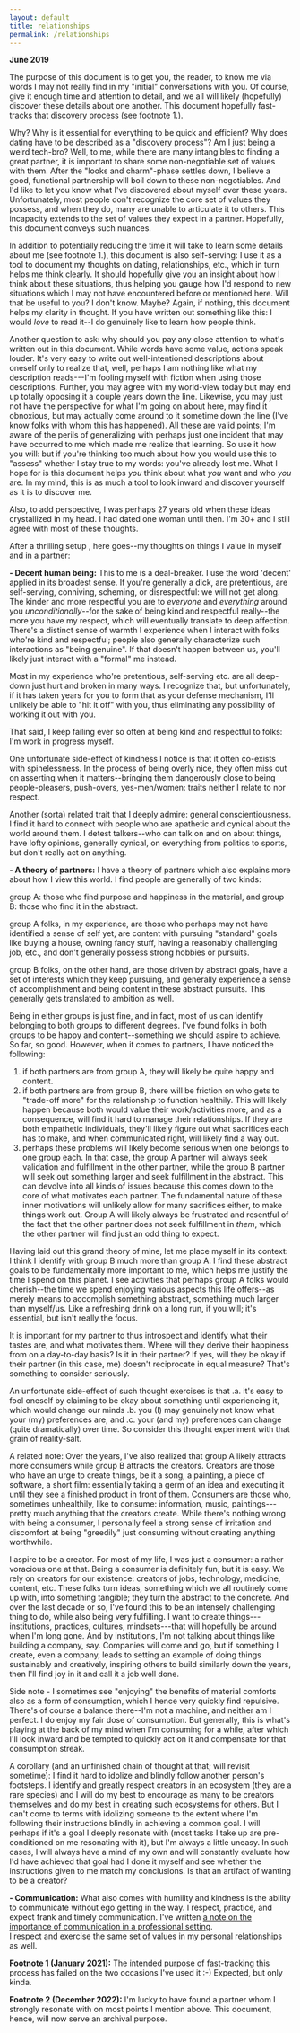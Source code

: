 ```yaml
---
layout: default
title: relationships
permalink: /relationships
---
```


**June 2019**

The purpose of this document is to get you, the reader, to know me via words I may not really find in my "initial" conversations with you. Of course, give it enough time and attention to detail, and we all will likely (hopefully) discover these details about one another. This document hopefully fast-tracks that discovery process (see footnote 1.).

Why? Why is it essential for everything to be quick and efficient? Why does dating have to be described as a "discovery process"? Am I just being a weird tech-bro?
Well, to me, while there are many intangibles to finding a great partner, it is important to share some non-negotiable set of values with them. After the "looks and charm"-phase settles down, I believe a good, functional partnership will boil down to these non-negotiables. And I'd like to let you know what I've discovered about myself over these years. 
Unfortunately, most people don't recognize the core set of values they possess, and when they do, many are unable to articulate it to others. This incapacity extends to the set of values they expect in a partner. Hopefully, this document conveys such nuances.

In addition to potentially reducing the time it will take to learn some details about me (see footnote 1.), this document is also self-serving: I use it as a tool to document my thoughts on dating, relationships, etc., which in turn helps me think clearly. It should hopefully give you an insight about how I think about these situations, thus helping you gauge how I'd respond to new situations which I may not have encountered before or mentioned here. Will that be useful to you? <shrugs shoulders> I don't know. Maybe? Again, if nothing, this document helps my clarity in thought.
If you have written out something like this: I would _love_ to read it--I do genuinely like to learn how people think.

Another question to ask: why should you pay any close attention to what's written out in this document. While words have some value, actions speak louder.
It's very easy to write out well-intentioned descriptions about oneself only to realize that, well, perhaps I am nothing like what my description reads---I'm fooling myself with fiction when using those descriptions.
Further, you may agree with my world-view today but may end up totally opposing it a couple years down the line. Likewise, you may just not have the perspective for what I'm going on about here, may find it obnoxious, but may actually come around to it sometime down the line (I've know folks with whom this has happened).
All these are valid points; I'm aware of the perils of generalizing with perhaps just one incident that may have occurred to me which made me realize that learning. So use it how you will: but if you're thinking too much about how you would use this to "assess" whether I stay true to my words: you've already lost me. What I hope for is this document helps *you* think about what *you* want and who *you* are. In my mind, this is as much a tool to look inward and discover yourself as it is to discover me.

Also, to add perspective, I was perhaps 27 years old when these ideas crystallized in my head. I had dated one woman until then. I'm 30+ and I still agree with most of these thoughts.
 
After a thrilling setup <wears his shades>, here goes--my thoughts on things I value in myself and in a partner:

**- Decent human being:** This to me is a deal-breaker. I use the word 'decent' applied in its broadest sense. If you're generally a dick, are pretentious, are self-serving, conniving, scheming, or disrespectful: we will not get along. The kinder and more respectful you are to _everyone_ and _everything_ around you _unconditionally_--for the sake of being kind and respectful really--the more you have my respect, which will eventually translate to deep affection. There's a distinct sense of warmth I experience when I interact with folks who're kind and respectful; people also generally characterize such interactions as "being genuine". If that doesn't happen between us, you'll likely just interact with a "formal" me instead.

Most in my experience who're pretentious, self-serving etc. are all deep-down just hurt and broken in many ways. I recognize that, but unfortunately, if it has taken years for you to form that as your defense mechanism, I'll unlikely be able to "hit it off" with you, thus eliminating any possibility of working it out with you.

That said, I keep failing ever so often at being kind and respectful to folks: I'm work in progress myself.

One unfortunate side-effect of kindness I notice is that it often co-exists with spinelessness. In the process of being overly nice, they often miss out on asserting when it matters--bringing them dangerously close to being people-pleasers, push-overs, yes-men/women: traits neither I relate to nor respect.
 
Another (sorta) related trait that I deeply admire: general conscientiousness. I find it hard to connect with people who are apathetic and cynical about the world around them. I detest talkers--who can talk on and on about things, have lofty opinions, generally cynical, on everything from politics to sports, but don't really act on anything.
 
**- A theory of partners:** I have a theory of partners which also explains more about how I view this world.
I find people are generally of two kinds: 

group A: those who find purpose and happiness in the material, and group B: those who find it in the abstract. 

group A folks, in my experience, are those who perhaps may not have identified a sense of self yet, are content with pursuing "standard" goals like buying a house, owning fancy stuff, having a reasonably challenging job, etc., and don't generally possess strong hobbies or pursuits.

group B folks, on the other hand, are those driven by abstract goals, have a set of interests which they keep pursuing, and generally experience a sense of accomplishment and being content in these abstract pursuits. This generally gets translated to ambition as well.


Being in either groups is just fine, and in fact, most of us can identify belonging to both groups to different degrees. I've found folks in both groups to be happy and content--something we should aspire to achieve.
So far, so good.
However, when it comes to partners, I have noticed the following:
1. if both partners are from group A, they will likely be quite happy and content.
2. if both partners are from group B, there will be friction on who gets to "trade-off more" for the relationship to function healthily. This will likely happen because both would value their work/activities more, and as a consequence, will find it hard to manage their relationships. If they are both empathetic individuals, they'll likely figure out what sacrifices each has to make, and when communicated right, will likely find a way out.
3. perhaps these problems will likely become serious when one belongs to one group each. In that case, the group A partner will always seek validation and fulfillment in the other partner, while the group B partner will seek out something larger and seek fulfillment in the abstract. 
This can devolve into all kinds of issues because this comes down to the core of what motivates each partner. The fundamental nature of these inner motivations will unlikely allow for many sacrifices either, to make things work out. Group A will likely always be frustrated and resentful of the fact that the other partner does not seek fulfillment in _them_, which the other partner will find just an odd thing to expect.

Having laid out this grand theory of mine, let me place myself in its context: I think I identify with group B much more than group A. I find these abstract goals to be fundamentally more important to me, which helps me justify the time I spend on this planet. I see activities that perhaps group A folks would cherish--the time we spend enjoying various aspects this life offers--as merely means to accomplish something abstract, something much larger than myself/us. Like a refreshing drink on a long run, if you will; it's essential, but isn't really the focus.

It is important for my partner to thus introspect and identify what their tastes are, and what motivates them.
Where will they derive their happiness from on a day-to-day basis? Is it in their partner? If yes, will they be okay if their partner (in this case, me) doesn't reciprocate in equal measure? That's something to consider seriously.

An unfortunate side-effect of such thought exercises is that .a. it's easy to fool oneself by claiming to be okay about something until experiencing it, which would change our minds .b. you (I) may genuinely not know what your (my) preferences are, and .c. your (and my) preferences can change (quite dramatically) over time. So consider this thought experiment with that grain of reality-salt.

A related note:
Over the years, I've also realized that group A likely attracts more consumers while group B attracts the creators.
Creators are those who have an urge to create things, be it a song, a painting, a piece of software, a short film: essentially taking a germ of an idea and executing it until they see a finished product in front of them.
Consumers are those who, sometimes unhealthily, like to consume: information, music, paintings---pretty much anything that the creators create. While there's nothing wrong with being a consumer, I personally feel a strong sense of irritation and discomfort at being "greedily" just consuming without creating anything worthwhile.
 
I aspire to be a creator. For most of my life, I was just a consumer: a rather voracious one at that. 
Being a consumer is definitely fun, but it is easy. We rely on creators for our existence: creators of jobs, technology, medicine, content, etc. These folks turn ideas, something which we all routinely come up with, into something tangible; they turn the abstract to the concrete. And over the last decade or so, I've found this to be an intensely challenging thing to do, while also being very fulfilling. I want to create things---institutions, practices, cultures, mindsets---that will hopefully be around when I'm long gone. And by institutions, I'm not talking about things like building a company, say. Companies will come and go, but if something I create, even a company, leads to setting an example of doing things sustainably and creatively, inspiring others to build similarly down the years, then I'll find joy in it and call it a job well done.

Side note - I sometimes see "enjoying" the benefits of material comforts also as a form of consumption, which I hence very quickly find repulsive. There's of course a balance there--I'm not a machine, and neither am I perfect. I do enjoy my fair dose of consumption. But generally, this is what's playing at the back of my mind when I'm consuming for a while, after which I'll look inward and be tempted to quickly act on it and compensate for that consumption streak.

A corollary (and an unfinished chain of thought at that; will revisit sometime): 
I find it hard to idolize and blindly follow another person's footsteps. I identify and greatly respect creators in an ecosystem (they are a rare species) and I will do my best to encourage as many to be creators themselves and do my best in creating such ecosystems for others. But I can't come to terms with idolizing someone to the extent where I'm following their instructions blindly in achieving a common goal. I will perhaps if it's a goal I deeply resonate with (most tasks I take up are pre-conditioned on me resonating with it), but I'm always a little uneasy. In such cases, I will always have a mind of my own and will constantly evaluate how I'd have achieved that goal had I done it myself and see whether the instructions given to me match my conclusions. Is that an artifact of wanting to be a creator? <shrugs shoulder>

**- Communication:** What also comes with humility and kindness is the ability to communicate without ego getting in the way.
I respect, practice, and expect frank and timely communication. I've written [a note on the importance of communication in a professional setting](https://csresearch101.netlify.app/m4.html#communicating-with-sincerety).   
I respect and exercise the same set of values in my personal relationships as well.

**Footnote 1 (January 2021):** The intended purpose of fast-tracking this process has failed on the two occasions I've used it :-) Expected, but only kinda.

**Footnote 2 (December 2022):** I'm lucky to have found a partner whom I strongly resonate with on most points I mention above. This document, hence, will now serve an archival purpose.
